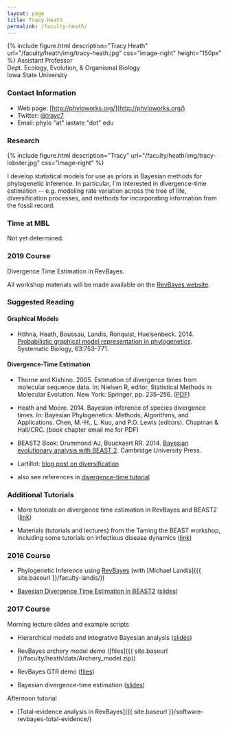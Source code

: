 ```yaml
---
layout: page
title: Tracy Heath
permalink: /faculty-heath/
---
```

{% include figure.html description="Tracy Heath" url="/faculty/heath/img/tracy-heath.jpg" css="image-right" height="150px" %}
Assistant Professor<br/>
Dept. Ecology, Evolution, & Organismal Biology<br/>
Iowa State University

### Contact Information

* Web page: [http://phyloworks.org/](http://phyloworks.org/)
* Twitter: [@trayc7](https://twitter.com/trayc7)
* Email: phylo "at" iastate "dot" edu

### Research
{% include figure.html description="Tracy" url="/faculty/heath/img/tracy-lobster.jpg" css="image-right" %}

I develop statistical models for use as priors in Bayesian methods for phylogenetic inference. In particular, I'm interested in divergence-time estimation -- e.g. modeling rate variation across the tree of life, diversification processes, and methods for incorporating information from the fossil record. 

### Time at MBL

Not yet determined.

### 2019 Course

Divergence Time Estimation in RevBayes.

All workshop materials will be made available on the [RevBayes website](https://revbayes.github.io/workshops/woodshole2019.html). 

### Suggested Reading

#### Graphical Models
* Höhna, Heath, Boussau, Landis, Ronquist, Huelsenbeck. 2014. [Probabilistic graphical model representation in phylogenetics](https://doi.org/10.1093/sysbio/syu039). Systematic Biology, 63:753–771.

#### Divergence-Time Estimation

* Thorne and Kishino. 2005. Estimation of divergence times from molecular sequence data. In: Nielsen R, editor, Statistical Methods in Molecular Evolution. New York: Springer, pp. 235–256. ([PDF](ftp://statgen.ncsu.edu/pub/thorne/mypapers/clockreview1215wfigs.pdf))

* Heath and Moore. 2014. Bayesian inference of species divergence times. In: Bayesian Phylogenetics: Methods, Algorithms, and Applications. Chen, M.-H., L. Kuo, and P.O. Lewis (editors). Chapman & Hall/CRC. (book chapter email me for PDF)

* BEAST2 Book: Drummond AJ, Bouckaert RR. 2014. [Bayesian evolutionary analysis with BEAST 2](http://www.beast2.org/book.html). Cambridge University Press.

* Lartillot: [blog post on diversification](http://bayesiancook.blogspot.com/2013/12/two-sides-of-same-coin.html)

* also see references in [divergence-time tutorial](http://treethinkers.org/wp-content/uploads/2014/08/DivTime_BEAST2_tutorial_2014)

### Additional Tutorials

* More tutorials on divergence time estimation in RevBayes and BEAST2 ([link](http://phyloworks.org/workshops/divtime.html))

* Materials (tutorials and lectures) from the Taming the BEAST workshop, including some tutorials on infectious disease dynamics ([link](https://www.bsse.ethz.ch/cevo/taming-the-beast/materials.html))

### 2016 Course

* Phylogenetic Inference using [RevBayes](https://revbayes.github.io) (with [Michael Landis]({{ site.baseurl }}/faculty-landis/))

* [Bayesian Divergence Time Estimation in BEAST2](http://phyloworks.org/workshops/divtime.html) ([slides](http://phyloworks.org/workshops/WH_2015_divtime_lec_d.pdf))

### 2017 Course

Morning lecture slides and example scripts

* Hierarchical models and integrative Bayesian analysis ([slides](https://www.slideshare.net/trayc7/integrative-bayesian-analysis-in-revbayes))

* RevBayes archery model demo ([files]({{ site.baseurl }}/faculty/heath/data/Archery_model.zip))

* RevBayes GTR demo ([files](https://github.com/revbayes/revbayes_tutorial/tree/master/RB_CTMC_Tutorial))

* Bayesian divergence-time estimation ([slides](https://www.slideshare.net/trayc7/bayesian-divergence-time-estimation-lecture-at-bodega-2014-workshop))

Afternoon tutorial
* [Total-evidence analysis in RevBayes]({{ site.baseurl }}/software-revbayes-total-evidence/)
